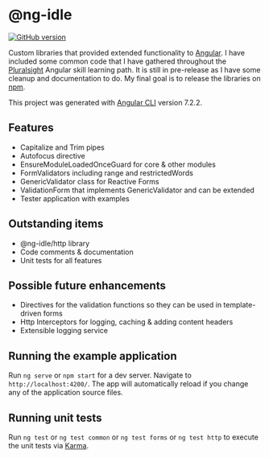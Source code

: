 # @ng-idle

[![GitHub version](https://badge.fury.io/gh/idlemachinery%2Fng-idle.svg)](https://badge.fury.io/gh/idlemachinery%2Fng-idle)

Custom libraries that provided extended functionality to [Angular](https://angular.io). I have included some common code that I have gathered throughout the [Pluralsight](https://app.pluralsight.com/paths/skill/angular) Angular skill learning path. It is still in pre-release as I have some cleanup and documentation to do.  My final goal is to release the libraries on [npm](https://npmjs.com).

This project was generated with [Angular CLI](https://github.com/angular/angular-cli) version 7.2.2.

## Features

* Capitalize and Trim pipes
* Autofocus directive
* EnsureModuleLoadedOnceGuard for core & other modules
* FormValidators including range and restrictedWords
* GenericValidator class for Reactive Forms
* ValidationForm that implements GenericValidator and can be extended
* Tester application with examples

## Outstanding items

* @ng-idle/http library
* Code comments & documentation
* Unit tests for all features

## Possible future enhancements

* Directives for the validation functions so they can be used in template-driven forms
* Http Interceptors for logging, caching & adding content headers
* Extensible logging service

## Running the example application

Run `ng serve` or `npm start` for a dev server. Navigate to `http://localhost:4200/`. The app will automatically reload if you change any of the application source files.

## Running unit tests

Run `ng test` or `ng test common` or `ng test forms` or `ng test http` to execute the unit tests via [Karma](https://karma-runner.github.io).